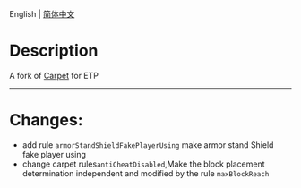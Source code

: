 English | [简体中文](https://github.com/KathleenCome/fabric-carpet-for-ETP/READM_CN.md)
# Description
A fork of [Carpet](https://github.com/gnembon/fabric-carpet) for ETP

---
# Changes:

- add rule `armorStandShieldFakePlayerUsing` make armor stand Shield fake player using
- change carpet rules`antiCheatDisabled`,Make the block placement determination independent and modified by the rule `maxBlockReach`